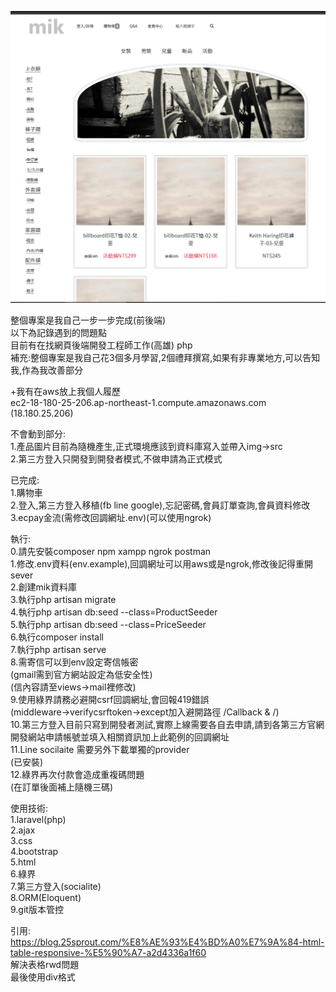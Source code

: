 ![image](https://github.com/s78718/Laravel--cart/blob/master/public/png/cart.png)  

整個專案是我自己一步一步完成(前後端)  
以下為記錄遇到的問題點  
目前有在找網頁後端開發工程師工作(高雄) php  
補充:整個專案是我自己花3個多月學習,2個禮拜撰寫,如果有非專業地方,可以告知我,作為我改善部分    

+我有在aws放上我個人履歷  
ec2-18-180-25-206.ap-northeast-1.compute.amazonaws.com (18.180.25.206)  

不會動到部分:  
1.產品圖片目前為隨機產生,正式環境應該到資料庫寫入並帶入img->src  
2.第三方登入只開發到開發者模式,不做申請為正式模式

已完成:   
1.購物車    
2.登入,第三方登入移植(fb line google),忘記密碼,會員訂單查詢,會員資料修改        
3.ecpay金流(需修改回調網址.env)(可以使用ngrok)
    
       
執行:  
0.請先安裝composer npm xampp ngrok postman   
1.修改.env資料(env.example),回調網址可以用aws或是ngrok,修改後記得重開sever     
2.創建mik資料庫   
3.執行php artisan migrate   
4.執行php artisan db:seed --class=ProductSeeder   
5.執行php artisan db:seed --class=PriceSeeder   
6.執行composer install  
7.執行php artisan serve    
8.需寄信可以到env設定寄信帳密  
(gmail需到官方網站設定為低安全性)  
(信內容請至views->mail裡修改)    
9.使用綠界請務必避開csrf回調網址,會回報419錯誤  
(middleware->verifycsrftoken->except加入避開路徑 /Callback & /)  
10.第三方登入目前只寫到開發者測試,實際上線需要各自去申請,請到各第三方官網開發網站申請帳號並填入相關資訊加上此範例的回調網址    
11.Line socilaite 需要另外下載單獨的provider   
(已安裝)  
12.綠界再次付款會造成重複碼問題  
(在訂單後面補上隨機三碼)    



使用技術:  
1.laravel(php)   
2.ajax  
3.css  
4.bootstrap  
5.html  
6.綠界  
7.第三方登入(socialite)  
8.ORM(Eloquent)  
9.git版本管控  



引用:  
https://blog.25sprout.com/%E8%AE%93%E4%BD%A0%E7%9A%84-html-table-responsive-%E5%90%A7-a2d4336a1f60  
解決表格rwd問題  
最後使用div格式  
 
<!--專解決表格問題使用div-->   
  
<style type="text/css">  
    .css-table{  
        display: table;  
        font-size: 15px;  
    }  
    .css-table .thead{  
        display:table-header-group;  
        background-color: #ccc;  
    }  
    .css-table .tbody{  
        display:table-row-group;  
    }  
    .css-table .tr{  
        display:table-row;  
    }  
    .css-table .th, .css-table .td{  
        display:table-cell;  
        border: 1px solid #ccc;  
        width:10em;  
    }  
  
</style>  
